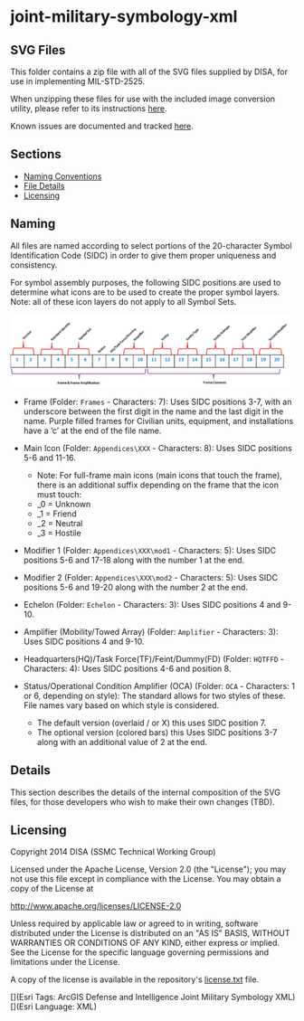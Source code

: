# joint-military-symbology-xml #

## SVG Files

This folder contains a zip file with all of the SVG files supplied by DISA, for use in implementing MIL-STD-2525.

When unzipping these files for use with the included image conversion utility, please refer to its instructions [here](../source/utilities/image-conversion-utilities/README.md).

Known issues are documented and tracked [here](KNOWN_ISSUES.md).

## Sections

* [Naming Conventions](#naming)
* [File Details](#details)
* [Licensing](#licensing)

## Naming

All files are named according to select portions of the 20-character Symbol Identification Code (SIDC) in order to give them proper uniqueness and consistency.

For symbol assembly purposes, the following SIDC positions are used to determine what icons are to be used to create the proper symbol layers. Note: all of these icon layers do not apply to all Symbol Sets.

![Image of SIDC](sidc.png)
 
* Frame (Folder: `Frames` - Characters: 7): Uses SIDC positions 3-7, with an underscore between the first digit in the name and the last digit in the name.  Purple filled frames for Civilian units, equipment, and installations have a ‘c’ at the end of the file name.

* Main Icon (Folder: `Appendices\XXX` - Characters: 8): Uses SIDC positions 5-6 and 11-16.
    * Note: For full-frame main icons (main icons that touch the frame), there is an additional suffix depending on the frame that the icon must touch:
    * _0 = Unknown
    * _1 = Friend
    * _2 = Neutral
    * _3 = Hostile

* Modifier 1 (Folder: `Appendices\XXX\mod1` - Characters: 5): Uses SIDC positions 5-6 and 17-18 along with the number 1 at the end.

* Modifier 2 (Folder: `Appendices\XXX\mod2` - Characters: 5): Uses SIDC positions 5-6 and 19-20 along with the number 2 at the end.

* Echelon (Folder: `Echelon` - Characters: 3): Uses SIDC positions 4 and 9-10.

* Amplifier (Mobility/Towed Array) (Folder: `Amplifier` - Characters: 3): Uses SIDC positions 4 and 9-10.

* Headquarters(HQ)/Task Force(TF)/Feint/Dummy(FD) (Folder: `HQTFFD` - Characters: 4): Uses SIDC positions 4-6 and position 8.

* Status/Operational Condition Amplifier (OCA) (Folder: `OCA` - Characters: 1 or 6, depending on style): The standard allows for two styles of these.  File names vary based on which style is considered.
	- The default version (overlaid / or X) this uses SIDC position 7.
	- The optional version (colored bars) this Uses SIDC positions 3-7 along with an additional value of 2 at the end.

## Details

This section describes the details of the internal composition of the SVG files, for those developers who wish to make their own changes (TBD).

## Licensing

Copyright 2014 DISA (SSMC Technical Working Group)

Licensed under the Apache License, Version 2.0 (the "License");
you may not use this file except in compliance with the License.
You may obtain a copy of the License at

   http://www.apache.org/licenses/LICENSE-2.0

Unless required by applicable law or agreed to in writing, software
distributed under the License is distributed on an "AS IS" BASIS,
WITHOUT WARRANTIES OR CONDITIONS OF ANY KIND, either express or implied.
See the License for the specific language governing permissions and
limitations under the License.

A copy of the license is available in the repository's
[license.txt](license.txt) file.

[](Esri Tags: ArcGIS Defense and Intelligence Joint Military Symbology XML)
[](Esri Language: XML)
